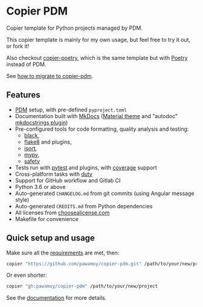 # Copier PDM

Copier template for Python projects managed by PDM.

This copier template is mainly for my own usage,
but feel free to try it out, or fork it!

Also checkout [copier-poetry](https://github.com/pawamoy/copier-poetry),
which is the same template
but with [Poetry](https://github.com/python-poetry/poetry) instead of PDM.

See [how to migrate to copier-pdm](https://pawamoy.github.io/copier-pdm/migrate).

## Features

- [PDM](https://github.com/pdm-project/pdm) setup, with pre-defined `pyproject.toml`
- Documentation built with [MkDocs](https://github.com/mkdocs/mkdocs)
  ([Material theme](https://github.com/squidfunk/mkdocs-material)
  and "autodoc" [mkdocstrings plugin](https://github.com/pawamoy/mkdocstrings))
- Pre-configured tools for code formatting, quality analysis and testing:
    - [black](https://github.com/psf/black),
    - [flake8](https://gitlab.com/pycqa/flake8) and plugins,
    - [isort](https://github.com/timothycrosley/isort),
    - [mypy](https://github.com/python/mypy),
    - [safety](https://github.com/pyupio/safety)
- Tests run with [pytest](https://github.com/pytest-dev/pytest) and plugins, with [coverage](https://github.com/nedbat/coveragepy) support
- Cross-platform tasks with [duty](https://github.com/pawamoy/duty)
- Support for GitHub workflow and Gitlab CI
- Python 3.6 or above
- Auto-generated `CHANGELOG.md` from git commits (using Angular message style)
- Auto-generated `CREDITS.md` from Python dependencies
- All licenses from [choosealicense.com](https://choosealicense.com/appendix/)
- Makefile for convenience

## Quick setup and usage

Make sure all the
[requirements](https://pawamoy.github.io/copier-pdm/requirements)
are met, then:

```bash
copier "https://github.com/pawamoy/copier-pdm.git" /path/to/your/new/project
```

Or even shorter:

```bash
copier "gh:pawamoy/copier-pdm" /path/to/your/new/project
```

See the [documentation](https://pawamoy.github.io/copier-pdm)
for more details.
